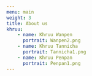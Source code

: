 ```yaml
---
menu: main
weight: 3
title: About us
khruu:
    - name: Khruu Wanpen
      portrait: Wanpen2.png
    - name: Khruu Tannicha
      portrait: Tannicha1.png
    - name: Khruu Penpan
      portrait: Penpan1.png
---
```

